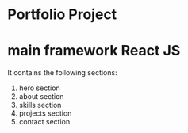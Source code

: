 # Portfolio Project
# main framework React JS
It contains the following sections:
1. hero section
2. about section
3. skills section
4. projects section
5. contact section

